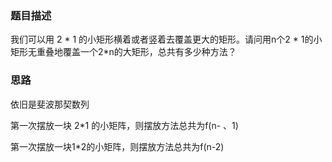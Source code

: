 ### 题目描述

我们可以用 2 * 1 的小矩形横着或者竖着去覆盖更大的矩形。请问用n个2 * 1的小矩形无重叠地覆盖一个2*n的大矩形，总共有多少种方法？

### 思路
依旧是斐波那契数列

第一次摆放一块 2*1 的小矩阵，则摆放方法总共为f(n- 、1)

第一次摆放一块1*2的小矩阵，则摆放方法总共为f(n-2)



